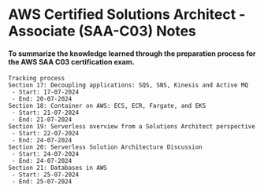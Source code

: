 # AWS Certified Solutions Architect - Associate (SAA-C03) Notes
#### To summarize the knowledge learned through the preparation process for the AWS SAA C03 certification exam.
```
Tracking process
Section 17: Decoupling applications: SQS, SNS, Kinesis and Active MQ
 - Start: 17-07-2024
 - End: 20-07-2024
Section 18: Container on AWS: ECS, ECR, Fargate, and EKS
 - Start: 21-07-2024
 - End: 21-07-2024
Section 19: Serverless overview from a Solutions Architect perspective
 - Start: 22-07-2024
 - End: 24-07-2024
Section 20: Serverless Solution Architecture Discussion
 - Start: 24-07-2024
 - End: 24-07-2024
Section 21: Databases in AWS
 - Start: 25-07-2024
 - End: 25-07-2024
```

